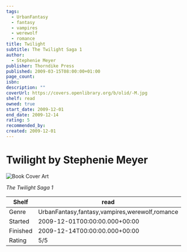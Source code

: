 ```yaml
---
tags:
  - UrbanFantasy
  - fantasy
  - vampires
  - werewolf
  - romance
title: Twilight
subtitle: The Twilight Saga 1
author:
  - Stephenie Meyer
publisher: Thorndike Press
published: 2009-03-15T08:00:00+01:00
page_count:
isbn:
description: ""
coverUrl: https://covers.openlibrary.org/b/olid/-M.jpg
shelf: read
owned: true
start_date: 2009-12-01
end_date: 2009-12-14
rating: 5
recommended_by:
created: 2009-12-01
---
```


# Twilight by Stephenie Meyer

![Book Cover Art](https://covers.openlibrary.org/b/olid/-M.jpg)

_The Twilight Saga 1_

| Shelf | read |
| --- | --- |
| Genre | UrbanFantasy,fantasy,vampires,werewolf,romance |
| Started | 2009-12-01T00:00:00.000+00:00 |
| Finished | 2009-12-14T00:00:00.000+00:00 |
| Rating | 5/5 |

